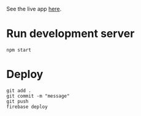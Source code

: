 See the live app [here](https://recipe-react-app-ad1cc.web.app/).

# Run development server

```shell
npm start
```

# Deploy

```shell
git add .
git commit -m "message"
git push
firebase deploy
```
